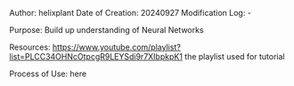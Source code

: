 Author: helixplant
Date of Creation: 20240927
Modification Log:
    - 

Purpose: Build up understanding of Neural Networks

Resources:
    https://www.youtube.com/playlist?list=PLCC34OHNcOtpcgR9LEYSdi9r7XIbpkpK1
        the playlist used for tutorial
    

Process of Use:
    here